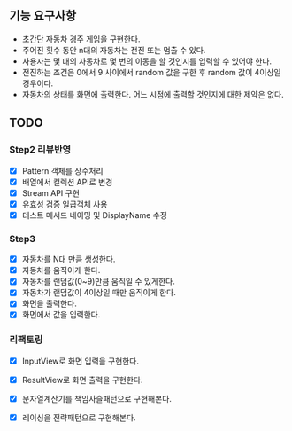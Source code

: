 ## 기능 요구사항
- 초간단 자동차 경주 게임을 구현한다.
- 주어진 횟수 동안 n대의 자동차는 전진 또는 멈출 수 있다.
- 사용자는 몇 대의 자동차로 몇 번의 이동을 할 것인지를 입력할 수 있어야 한다.
- 전진하는 조건은 0에서 9 사이에서 random 값을 구한 후 random 값이 4이상일 경우이다.
- 자동차의 상태를 화면에 출력한다. 어느 시점에 출력할 것인지에 대한 제약은 없다.

## TODO
### Step2 리뷰반영
- [x] Pattern 객체를 상수처리
- [x] 배열에서 컬렉션 API로 변경
- [x] Stream API 구현
- [x] 유효성 검증 일급객체 사용
- [x] 테스트 메서드 네이밍 및 DisplayName 수정

### Step3
- [x] 자동차를 N대 만큼 생성한다.
- [x] 자동차를 움직이게 한다.
- [x] 자동차를 랜덤값(0~9)만큼 움직일 수 있게한다.
- [x] 자동차가 랜덤값이 4이상일 때만 움직이게 한다.
- [x] 화면을 출력한다.
- [x] 화면에서 값을 입력한다.

### 리팩토링
- [x] InputView로 화면 입력을 구현한다.
- [x] ResultView로 화면 출력을 구현한다.

- [x] 문자열계산기를 책임사슬패턴으로 구현해본다.
- [X] 레이싱을 전략패턴으로 구현해본다.
